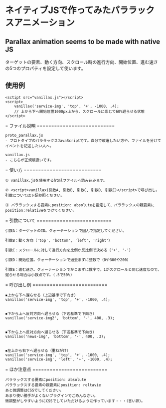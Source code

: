 # ネイティブJSで作ってみたパララックスアニメーション
## Parallax animation seems to be made with native JS

ターゲットの要素、動く方向、スクロール時の進行方向、開始位置、進む速さ
の5つのプロパティを設定して使います。

## 使用例
```
<sctipt src="vanillax.js"></script>
<script>
	vanillax('service-img', 'top', '+', -1000, .4);
	// 上から下へ開始位置1000px上から、スクロールに応じて60%遅らせる状態
</script>

```



= ファイル説明 ===========================

	proto_parallax.js
	- プロトタイプのパララックスJavaScriptです。自分で改造したい方や、ファイルを分けてイベントを記述したい人へ。

	vanillax.js
	- こちらが正規版扱いです。

= 使い方 ===========================

	① vanillax.jsを使用するhtmlファイルへ読み込みます。

	② <script>vanillax(引数A, 引数B, 引数C, 引数D, 引数E)</script>で呼び出し。引数については下記参照ください。

	③ パララックスする要素にposition: absoluteを指定して、パララックスの親要素にposition:relativeをつけてください。



= 引数について ==========================

	引数A：ターゲットのID。クォーテーションで囲んで指定してください。

	引数B：動く方向（'top', 'bottom', 'left', 'right'）

	引数C：スクロールに対して進行方向を比例か反比例で決める（'+', '-'）

	引数D：開始位置。クォーテーションで過去まずに整数で（0や300や200）

	引数E：進む速さ。クォーテーションでかこまずに数字で。1がスクロールと同じ速度なので、遅らせる場合は小数点です。(.5で50%)



= 呼び出し例 ==========================

	◾️上から下へ遅らせる（上辺基準で下向き）
	vanillax('service-img', 'top', '+', -1000, .4);
	

	◾️下から上へ反対方向へ遅らせる（下辺基準で下向き）
	vanillax('service-img2', 'bottom', '-', 400, .3);


	◾️下から上へ反対方向へ遅らせる（下辺基準で下向き）
	vanillax('news-img', 'bottom', '-', 400, .3);


	◾️左上から右下へ遅らせる（重ねがけ）
	vanillax('service-img', 'top', '+', -1000, .4);
	vanillax('service-img', 'left', '+', -1000, .4);



= ほか注意点 ==========================

	パララックスする要素にposition: absolute
	パララックスする要素の親要素にposition: reltavie
	あと微調整はCSSでしてください。
	あまり使い勝手がよくないプラグインでごめんなさい。
	微調整がしやすいようにCSSでしていただけるように作っています・・・（言い訳）。
